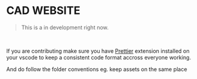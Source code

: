 # CAD WEBSITE

> This is a in development right now.

<br>

If you are contributing make sure you have [Prettier](https://marketplace.visualstudio.com/items?itemName=esbenp.prettier-vscode) 
extension installed on your vscode to keep a consistent code format accross everyone working.

And do follow the folder conventions eg. keep assets on the same place
